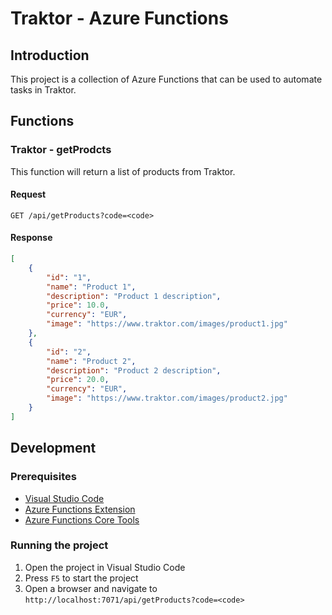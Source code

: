 # Traktor - Azure Functions

## Introduction

This project is a collection of Azure Functions that can be used to automate tasks in Traktor.

## Functions

### Traktor - getProdcts

This function will return a list of products from Traktor.

#### Request

```http
GET /api/getProducts?code=<code>
```

#### Response

```json
[
    {
        "id": "1",
        "name": "Product 1",
        "description": "Product 1 description",
        "price": 10.0,
        "currency": "EUR",
        "image": "https://www.traktor.com/images/product1.jpg"
    },
    {
        "id": "2",
        "name": "Product 2",
        "description": "Product 2 description",
        "price": 20.0,
        "currency": "EUR",
        "image": "https://www.traktor.com/images/product2.jpg"
    }
]
```

## Development

### Prerequisites

- [Visual Studio Code](https://code.visualstudio.com/)
- [Azure Functions Extension](https://marketplace.visualstudio.com/items?itemName=ms-azuretools.vscode-azurefunctions)
- [Azure Functions Core Tools](https://docs.microsoft.com/en-us/azure/azure-functions/functions-run-local?tabs=windows%2Ccsharp%2Cbash#v2)

### Running the project

1. Open the project in Visual Studio Code
2. Press `F5` to start the project
3. Open a browser and navigate to `http://localhost:7071/api/getProducts?code=<code>`
